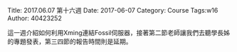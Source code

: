 Title: 2017.06.07 第十六週
Date: 2017-06-07
Category: Course
Tags:w16
Author: 40423252

<!-- PELICAN_END_SUMMARY -->
這一週介紹如何利用Xming連結Fossil伺服器，接著第二節老師讓我們去聽學長姊的專題發表，第三四節的報告時間則是延期。
